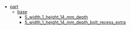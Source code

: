 * [part](part)
  * [base](part/base)
    * [5_width_1_height_14_mm_depth](part/base/5_width_1_height_14_mm_depth)
    * [5_width_1_height_14_mm_depth_bolt_recess_extra](part/base/5_width_1_height_14_mm_depth_bolt_recess_extra)
